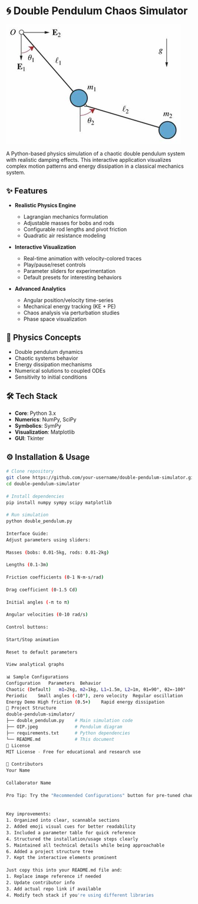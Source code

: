 # 🌀 Double Pendulum Chaos Simulator

![Double Pendulum Simulation](OIP.jpeg)

A Python-based physics simulation of a chaotic double pendulum system with realistic damping effects. This interactive application visualizes complex motion patterns and energy dissipation in a classical mechanics system.

## ✨ Features

- **Realistic Physics Engine**
  - Lagrangian mechanics formulation
  - Adjustable masses for bobs and rods
  - Configurable rod lengths and pivot friction
  - Quadratic air resistance modeling

- **Interactive Visualization**
  - Real-time animation with velocity-colored traces
  - Play/pause/reset controls
  - Parameter sliders for experimentation
  - Default presets for interesting behaviors

- **Advanced Analytics**
  - Angular position/velocity time-series
  - Mechanical energy tracking (KE + PE)
  - Chaos analysis via perturbation studies
  - Phase space visualization

## 🧮 Physics Concepts

- Double pendulum dynamics
- Chaotic systems behavior
- Energy dissipation mechanisms
- Numerical solutions to coupled ODEs
- Sensitivity to initial conditions

## 🛠️ Tech Stack

- **Core**: Python 3.x
- **Numerics**: NumPy, SciPy
- **Symbolics**: SymPy
- **Visualization**: Matplotlib
- **GUI**: Tkinter

## ⚙️ Installation & Usage

```bash
# Clone repository
git clone https://github.com/your-username/double-pendulum-simulator.git
cd double-pendulum-simulator

# Install dependencies
pip install numpy sympy scipy matplotlib

# Run simulation
python double_pendulum.py

Interface Guide:
Adjust parameters using sliders:

Masses (bobs: 0.01-5kg, rods: 0.01-2kg)

Lengths (0.1-3m)

Friction coefficients (0-1 N·m·s/rad)

Drag coefficient (0-1.5 Cd)

Initial angles (-π to π)

Angular velocities (0-10 rad/s)

Control buttons:

Start/Stop animation

Reset to default parameters

View analytical graphs

📊 Sample Configurations
Configuration	Parameters	Behavior
Chaotic (Default)	m1=2kg, m2=1kg, L1=1.5m, L2=1m, θ1=90°, θ2=-100°	Complex aperiodic motion
Periodic	Small angles (<10°), zero velocity	Regular oscillation
Energy Demo	High friction (0.5+)	Rapid energy dissipation
📁 Project Structure
double-pendulum-simulator/
├── double_pendulum.py    # Main simulation code
├── OIP.jpeg              # Pendulum diagram
├── requirements.txt      # Python dependencies
└── README.md             # This document
📜 License
MIT License - Free for educational and research use

👥 Contributors
Your Name

Collaborator Name

Pro Tip: Try the "Recommended Configurations" button for pre-tuned chaotic motion examples!


Key improvements:
1. Organized into clear, scannable sections
2. Added emoji visual cues for better readability
3. Included a parameter table for quick reference
4. Structured the installation/usage steps clearly
5. Maintained all technical details while being approachable
6. Added a project structure tree
7. Kept the interactive elements prominent

Just copy this into your README.md file and:
1. Replace image reference if needed
2. Update contributor info
3. Add actual repo link if available
4. Modify tech stack if you're using different libraries
